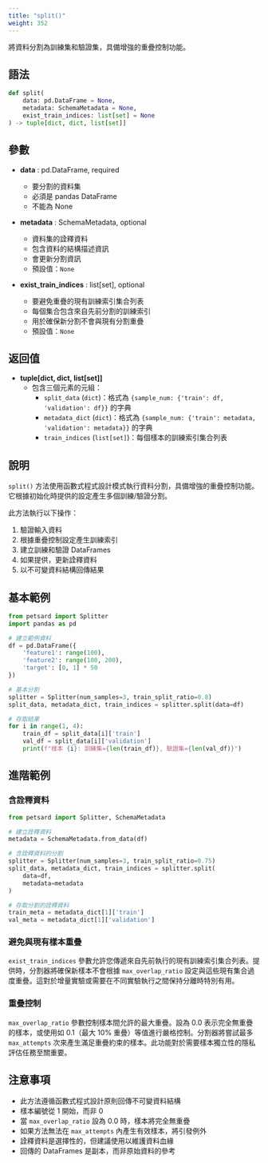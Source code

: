 ```yaml
---
title: "split()"
weight: 352
---
```


將資料分割為訓練集和驗證集，具備增強的重疊控制功能。

## 語法

```python
def split(
    data: pd.DataFrame = None,
    metadata: SchemaMetadata = None,
    exist_train_indices: list[set] = None
) -> tuple[dict, dict, list[set]]
```

## 參數

- **data** : pd.DataFrame, required
    - 要分割的資料集
    - 必須是 pandas DataFrame
    - 不能為 None

- **metadata** : SchemaMetadata, optional
    - 資料集的詮釋資料
    - 包含資料的結構描述資訊
    - 會更新分割資訊
    - 預設值：`None`

- **exist_train_indices** : list[set], optional
    - 要避免重疊的現有訓練索引集合列表
    - 每個集合包含來自先前分割的訓練索引
    - 用於確保新分割不會與現有分割重疊
    - 預設值：`None`

## 返回值

- **tuple[dict, dict, list[set]]**
    - 包含三個元素的元組：
        - `split_data` (`dict`)：格式為 `{sample_num: {'train': df, 'validation': df}}` 的字典
        - `metadata_dict` (`dict`)：格式為 `{sample_num: {'train': metadata, 'validation': metadata}}` 的字典
        - `train_indices` (`list[set]`)：每個樣本的訓練索引集合列表

## 說明

`split()` 方法使用函數式程式設計模式執行資料分割，具備增強的重疊控制功能。它根據初始化時提供的設定產生多個訓練/驗證分割。

此方法執行以下操作：
1. 驗證輸入資料
2. 根據重疊控制設定產生訓練索引
3. 建立訓練和驗證 DataFrames
4. 如果提供，更新詮釋資料
5. 以不可變資料結構回傳結果

## 基本範例

```python
from petsard import Splitter
import pandas as pd

# 建立範例資料
df = pd.DataFrame({
    'feature1': range(100),
    'feature2': range(100, 200),
    'target': [0, 1] * 50
})

# 基本分割
splitter = Splitter(num_samples=3, train_split_ratio=0.8)
split_data, metadata_dict, train_indices = splitter.split(data=df)

# 存取結果
for i in range(1, 4):
    train_df = split_data[i]['train']
    val_df = split_data[i]['validation']
    print(f"樣本 {i}: 訓練集={len(train_df)}, 驗證集={len(val_df)}")
```

## 進階範例

### 含詮釋資料

```python
from petsard import Splitter, SchemaMetadata

# 建立詮釋資料
metadata = SchemaMetadata.from_data(df)

# 含詮釋資料的分割
splitter = Splitter(num_samples=3, train_split_ratio=0.75)
split_data, metadata_dict, train_indices = splitter.split(
    data=df,
    metadata=metadata
)

# 存取分割的詮釋資料
train_meta = metadata_dict[1]['train']
val_meta = metadata_dict[1]['validation']
```

### 避免與現有樣本重疊

`exist_train_indices` 參數允許您傳遞來自先前執行的現有訓練索引集合列表。提供時，分割器將確保新樣本不會根據 `max_overlap_ratio` 設定與這些現有集合過度重疊。這對於增量實驗或需要在不同實驗執行之間保持分離時特別有用。

### 重疊控制

`max_overlap_ratio` 參數控制樣本間允許的最大重疊。設為 0.0 表示完全無重疊的樣本，或使用如 0.1（最大 10% 重疊）等值進行嚴格控制。分割器將嘗試最多 `max_attempts` 次來產生滿足重疊約束的樣本。此功能對於需要樣本獨立性的隱私評估任務至關重要。

## 注意事項

- 此方法遵循函數式程式設計原則回傳不可變資料結構
- 樣本編號從 1 開始，而非 0
- 當 `max_overlap_ratio` 設為 0.0 時，樣本將完全無重疊
- 如果方法無法在 `max_attempts` 內產生有效樣本，將引發例外
- 詮釋資料是選擇性的，但建議使用以維護資料血緣
- 回傳的 DataFrames 是副本，而非原始資料的參考